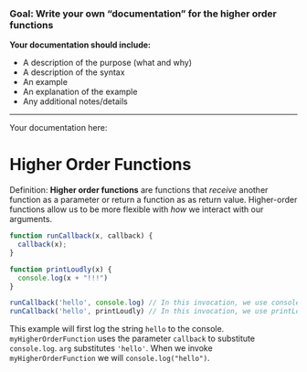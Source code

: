 ### Goal: Write your own “documentation” for the higher order functions
**Your documentation should include:**
- A description of the purpose (what and why)
- A description of the syntax
- An example
- An explanation of the example
- Any additional notes/details

---
Your documentation here: 

# Higher Order Functions

Definition: **Higher order functions** are functions that *receive* another function as a parameter or return a function as as return value. Higher-order functions allow us to be more flexible with _how_ we interact with our arguments.

```js
function runCallback(x, callback) {
  callback(x);
}

function printLoudly(x) {
  console.log(x + "!!!")
}

runCallback('hello', console.log) // In this invocation, we use console.log to interact with 'hello'
runCallback('hello', printLoudly) // In this invocation, we use printLoudly to interact with 'hello'
```

This example will first log the string `hello` to the console. `myHigherOrderFunction` uses the parameter `callback` to substitute `console.log`. `arg` substitutes `'hello'`. When we invoke `myHigherOrderFunction` we will `console.log("hello")`.

